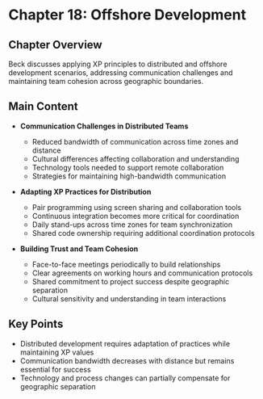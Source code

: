 # Chapter 18: Offshore Development

## Chapter Overview
Beck discusses applying XP principles to distributed and offshore development scenarios, addressing communication challenges and maintaining team cohesion across geographic boundaries.

## Main Content
- **Communication Challenges in Distributed Teams**
  - Reduced bandwidth of communication across time zones and distance
  - Cultural differences affecting collaboration and understanding
  - Technology tools needed to support remote collaboration
  - Strategies for maintaining high-bandwidth communication

- **Adapting XP Practices for Distribution**
  - Pair programming using screen sharing and collaboration tools
  - Continuous integration becomes more critical for coordination
  - Daily stand-ups across time zones for team synchronization
  - Shared code ownership requiring additional coordination protocols

- **Building Trust and Team Cohesion**
  - Face-to-face meetings periodically to build relationships
  - Clear agreements on working hours and communication protocols
  - Shared commitment to project success despite geographic separation
  - Cultural sensitivity and understanding in team interactions

## Key Points
- Distributed development requires adaptation of practices while maintaining XP values
- Communication bandwidth decreases with distance but remains essential for success
- Technology and process changes can partially compensate for geographic separation